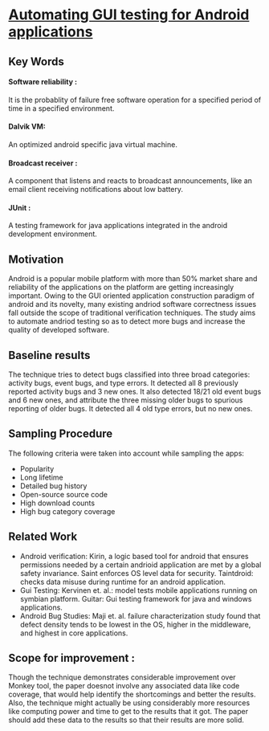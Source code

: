 # [Automating GUI testing for Android applications](http://www.cs.ucr.edu/~neamtiu/pubs/ast11hu.pdf)

## Key Words

#### Software reliability :
It is the probablity of failure free software operation for a specified period of time in a specified environment. 
#### Dalvik VM:
An optimized android specific java virtual machine. 
#### Broadcast receiver : 
A component that listens and reacts to broadcast announcements, like an email client receiving notifications about low battery.
#### JUnit : 
A testing framework for java applications integrated in the android development environment.
 
## Motivation
Android is a popular mobile platform with more than 50% market share and reliability of the applications on the platform are getting increasingly important. Owing to the GUI oriented application construction paradigm of android and its novelty, many existing andriod software correctness issues fall outside the scope of traditional verification techniques. The study aims to automate andriod testing so as to detect more bugs and increase the quality of developed software.

## Baseline results
The technique tries to detect bugs classified into three broad categories: activity bugs, event bugs, and type errors. It detected all 8 previously reported activity bugs and 3 new ones. It also detected 18/21 old event bugs and 6 new ones, and attribute the three missing older bugs to spurious reporting of older bugs. It detected all 4 old type errors, but no new ones.

## Sampling Procedure 
The following criteria were taken into account while sampling the apps:
  * Popularity
  * Long lifetime
  * Detailed bug history
  * Open-source source code
  * High download counts
  * High bug category coverage

## Related Work
  * Android verification: Kirin, a logic based tool for android that ensures permissions needed by a certain andrioid application are met by a global safety invariance. Saint enforces OS level data for security. Taintdroid: checks data misuse during runtime for an android application.
  * Gui Testing: Kervinen et. al.: model tests mobile applications running on symbian platform. Guitar: Gui testing framework for java and windows applications.
  * Android Bug Studies: Maji et. al. failure characterization study found that defect density tends to be lowest in the OS, higher in the middleware, and highest in core applications.


## Scope for improvement :
Though the technique demonstrates considerable improvement over Monkey tool, the paper doesnot involve any associated data like code coverage, that would help identify the shortcomings and better the results. Also, the technique might actually be using considerably more resources like computing power and time to get to the results that it got. The paper should add these data to the results so that their results are more solid.
